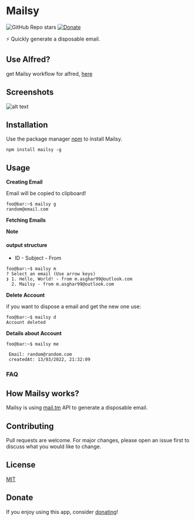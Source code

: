 # Mailsy

![GitHub Repo stars](https://img.shields.io/github/stars/BalliAsghar/Mailsy?color=ff&style=for-the-badge)
[![Donate](https://img.shields.io/badge/Donate-PayPal-purple.svg)](https://www.paypal.me/BalliAsghar)

⚡️ Quickly generate a disposable email.

## Use Alfred?

get Mailsy workflow for alfred, [here](https://github.com/BalliAsghar/mailsy-alfred)

## Screenshots

![alt text](https://raw.githubusercontent.com/BalliAsghar/Mailsy/main/screenshot/Mailsy.png)

## Installation

Use the package manager [npm](https://www.npmjs.com/) to install Mailsy.

```console
npm install mailsy -g
```

## Usage

**Creating Email**

Email will be copied to clipboard!

```console
foo@bar:~$ mailsy g
random@email.com
```

**Fetching Emails**

**Note**

#### output structure

- ID - Subject - From

```console
foo@bar:~$ mailsy m
? Select an email (Use arrow keys)
❯ 1. Hello, World! - from m.asghar99@outlook.com
  2. Mailsy - from m.asghar99@outlook.com

```

**Delete Account**

if you want to dispose a email and get the new one use:

```console
foo@bar:~$ mailsy d
Account deleted
```

**Details about Account**

```console
foo@bar:~$ mailsy me

 Email: random@random.com
 createdAt: 13/03/2022, 21:32:09

```

### FAQ

## How Mailsy works?

Mailsy is using [mail.tm](https://mail.tm/en/) API to generate a disposable email.

## Contributing

Pull requests are welcome. For major changes, please open an issue first to discuss what you would like to change.

## License

[MIT](https://choosealicense.com/licenses/mit/)

## Donate

If you enjoy using this app, consider [donating](http://paypal.me/BalliAsghar)!
